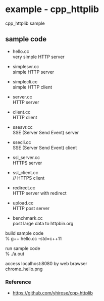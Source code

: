 example - cpp_httplib
===============

cpp_httplib sample <br/>


## sample code
- hello.cc <br/>
very simple HTTP server <br>

- simplesvr.cc <br>
simple HTTP server <br>

- simplecli.cc <br>
simple HTTP client <br>

- server.cc <br>
HTTP server <br>

- client.cc <br>
HTTP client <br>

- ssesvr.cc <br/>
 SSE (Server Send Event) server <br/>

- ssecli.cc <br/>
 SSE (Server Send Event) client <br/>

- ssl_server.cc <br/>
HTTPS server <br/>

- ssl_client.cc <br/>
// HTTPS client <br/>

- redirect.cc <br/>
HTTP server with redirect <br/>

- upload.cc <br/>
HTTP post server <br/>

- benchmark.cc <br/>
post large data to httpbin.org <br/>


build sample code<br/>
% g++ hello.cc -std=c++11 <br/>

run sample code <br/>
% ./a.out <br/>

access localhost:8080 by web brawser <br/>
chrome_hello.png


### Reference <br/>
- https://github.com/yhirose/cpp-httplib 

